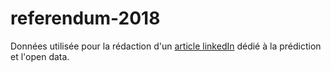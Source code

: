 # referendum-2018

Données utilisée pour la rédaction d'un [article linkedIn](https://www.linkedin.com/pulse/r%C3%A9f%C3%A9rendum-nouvelle-cal%C3%A9donie-2018-et-open-data-que-disent-sales/) dédié à la prédiction et l'open data.
